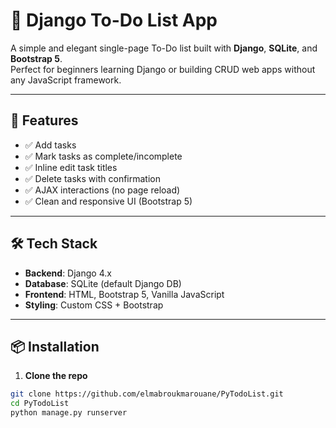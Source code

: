 # 📝 Django To-Do List App

A simple and elegant single-page To-Do list built with **Django**, **SQLite**, and **Bootstrap 5**.  
Perfect for beginners learning Django or building CRUD web apps without any JavaScript framework.

---

## 🚀 Features

- ✅ Add tasks
- ✅ Mark tasks as complete/incomplete
- ✅ Inline edit task titles
- ✅ Delete tasks with confirmation
- ✅ AJAX interactions (no page reload)
- ✅ Clean and responsive UI (Bootstrap 5)

---

## 🛠 Tech Stack

- **Backend**: Django 4.x
- **Database**: SQLite (default Django DB)
- **Frontend**: HTML, Bootstrap 5, Vanilla JavaScript
- **Styling**: Custom CSS + Bootstrap

---

## 📦 Installation

1. **Clone the repo**

```bash
git clone https://github.com/elmabroukmarouane/PyTodoList.git
cd PyTodoList
python manage.py runserver

